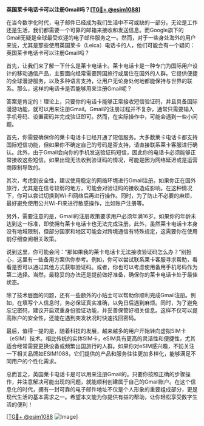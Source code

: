 **英国莱卡电话卡可以注册Gmail吗？[[TG💪+ @esim1088](https://t.me/s/esim1088)]**

在当今数字化时代，电子邮件已经成为我们生活中不可或缺的一部分。无论是工作还是生活，我们都需要一个可靠的邮箱来接收和发送信息。而Google旗下的Gmail无疑是全球最受欢迎的电子邮件服务之一。然而，对于一些身处海外的用户来说，尤其是那些使用英国莱卡（Leica）电话卡的人，他们可能会有一个疑问：英国莱卡电话卡可以注册Gmail吗？

首先，让我们来了解一下什么是莱卡电话卡。莱卡电话卡是一种专门为国际用户设计的移动通信产品，主要面向经常需要跨国旅行或居住在国外的人群。它提供便捷的全球漫游服务，以及多种语言支持，让用户无论身处何地都能保持与世界的联系。那么，这样的电话卡是否能够用来注册Gmail呢？

答案是肯定的！理论上，只要你的电话卡能够正常接收短信验证码，并且具备国际漫游功能，就可以用来注册Gmail。Gmail的注册过程并不复杂，通常只需要输入手机号码、设置密码并完成验证即可。然而，在实际操作中，可能会遇到一些小问题。

首先，你需要确保你的莱卡电话卡已经开通了短信服务。大多数莱卡电话卡都支持国际短信功能，但如果你不确定自己的号码是否支持，请直接联系莱卡客服进行确认。此外，由于Gmail会向你的手机发送验证码短信，因此你的电话卡必须能够正常接收这些短信。如果出现无法收到验证码的情况，可能是因为网络延迟或是运营商限制导致的。

其次，考虑到安全性，建议使用稳定的网络环境进行Gmail注册。如果你正在国外旅行，尤其是在信号较弱的地方，可能会对验证码的接收造成影响。在这种情况下，你可以尝试切换到Wi-Fi网络后再进行操作。同时，为了防止不必要的麻烦，最好避免使用公共Wi-Fi来进行敏感操作，比如账户注册等。

另外，需要注意的是，Gmail的注册政策要求用户必须年满16岁。如果你的年龄未达到这一标准，即使拥有莱卡电话卡也无法完成注册。此外，虽然莱卡电话卡本身没有地域限制，但部分国家和地区可能会对跨境通信有特殊规定，这需要你在使用前仔细查阅相关政策。

说到这里，你可能会问：“那如果我的莱卡电话卡无法接收验证码怎么办？”别担心，这里有一些备用方案供你参考。例如，你可以尝试联系莱卡客服寻求帮助，看看是否可以通过其他方式获取验证码。或者，你也可以考虑使用备用手机号码作为第二选择。当然，最稳妥的办法还是提前做好准备，确保你的莱卡电话卡处于最佳状态。

除了技术层面的问题，还有一些额外的小贴士可以帮助你顺利完成Gmail注册。例如，在填写个人信息时，务必保证真实准确，以免日后遇到麻烦。同时，为了避免忘记密码，建议开启双重身份验证功能，并妥善保管好相关信息。这样不仅可以提高账户的安全性，还能在遇到突发状况时快速找回密码。

最后，值得一提的是，随着科技的发展，越来越多的用户开始转向虚拟SIM卡（eSIM）技术。相比传统的实体SIM卡，eSIM具有更高的灵活性和便捷性，尤其适合经常需要更换设备或频繁出国旅行的人群。如果你对eSIM感兴趣，不妨关注一下相关品牌如ESIM1088，它们提供的产品和服务往往更加多样化，能够满足不同用户的个性化需求。

总而言之，英国莱卡电话卡是可以用来注册Gmail的。只要你按照正确的步骤操作，并注意解决可能出现的问题，就能顺利创建属于自己的Gmail账户。在这个信息化的时代，拥有一封可靠的电子邮件地址不仅是个人形象的重要组成部分，更是现代生活的基本需求之一。希望本文能为你提供有益的帮助，让你轻松享受数字生活的便利！

[[TG💪+ @esim1088](https://t.me/s/esim1088) ![Image](https://i.postimg.cc/4NQfJmqS/Snipaste-2025-05-13-00-14-12.png)]
